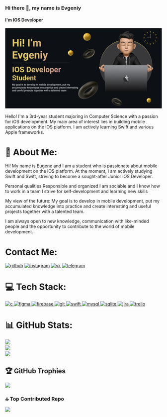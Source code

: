 ### Hi there 👋, my name is Evgeniy
#### I'm IOS Developer
![I'm IOS Developer](https://github.com/alpenovDcode/alpenovDcode/blob/main/Banner.png)

Hello! I'm a 3rd-year student majoring in Computer Science with a passion for iOS development. My main area of interest lies in building mobile applications on the iOS platform. I am actively learning Swift and various Apple frameworks.



# 💫 About Me:
Hi! My name is Eugene and I am a student who is passionate about mobile development on the iOS platform. At the moment, I am actively studying Swift and Swift, striving to become a sought-after Junior iOS Developer.

Personal qualities
Responsible and organized
I am sociable and I know how to work in a team
I strive for self-development and learning new skills

My view of the future:
My goal is to develop in mobile development, put my accumulated knowledge into practice and create interesting and useful projects together with a talented team.

I am always open to new knowledge, communication with like-minded people and the opportunity to contribute to the world of mobile development.

# Contact Me:
[<img src='https://cdn.jsdelivr.net/npm/simple-icons@3.0.1/icons/github.svg' alt='github' height='40'>](https://github.com/alpenovDcode)  [<img src='https://cdn.jsdelivr.net/npm/simple-icons@3.0.1/icons/instagram.svg' alt='instagram' height='40'>](https://www.instagram.com/https://www.instagram.com/still__in.love/)  [<img src='https://cdn.jsdelivr.net/npm/simple-icons@3.0.1/icons/vk.svg' alt='vk' height='40'>](https://vk.com/alpewa)  [<img src='https://cdn.jsdelivr.net/npm/simple-icons@3.0.1/icons/telegram.svg' alt='telegram' height='40'>](t.me/alpenov)  

# 💻 Tech Stack:
<p align="left">
  <a href="https://www.cprogramming.com/" target="_blank" rel="noreferrer">
    <img src="https://img.shields.io/badge/c-%2300599C.svg?style=for-the-badge&logo=c&logoColor=white" alt="c" width="60" height="60"/>
  </a>
  <a href="https://www.figma.com/" target="_blank" rel="noreferrer">
    <img src="https://img.shields.io/badge/figma-%23F24E1E.svg?style=for-the-badge&logo=figma&logoColor=white" alt="figma" width="60" height="60"/>
  </a>
  <a href="https://firebase.google.com/" target="_blank" rel="noreferrer">
    <img src="https://img.shields.io/badge/firebase-%23039BE5.svg?style=for-the-badge&logo=firebase" alt="firebase" width="60" height="60"/>
  </a>
  <a href="https://git-scm.com/" target="_blank" rel="noreferrer">
    <img src="https://www.vectorlogo.zone/logos/git-scm/git-scm-icon.svg" alt="git" width="60" height="60"/>
  </a>
  <a href="https://developer.apple.com/swift/" target="_blank" rel="noreferrer">
    <img src="https://img.shields.io/badge/swift-F54A2A?style=for-the-badge&logo=swift&logoColor=white" alt="swift" width="60" height="60"/>
  </a>
  <a href="https://www.mysql.com/" target="_blank" rel="noreferrer">
    <img src="https://img.shields.io/badge/mysql-%2300000f.svg?style=for-the-badge&logo=mysql&logoColor=white" alt="mysql" width="60" height="60"/>
  </a>
  <a href="https://www.sqlite.org" target="_blank" rel="noreferrer">
    <img src="https://img.shields.io/badge/sqlite-%2307405e.svg?style=for-the-badge&logo=sqlite&logoColor=white" alt="sqlite" width="60" height="60"/>
  </a>
  <a href="https://www.atlassian.com/software/jira" target="_blank" rel="noreferrer">
    <img src="https://img.shields.io/badge/jira-%230A0FFF.svg?style=for-the-badge&logo=jira&logoColor=white" alt="jira" width="60" height="60"/>
  </a>
  <a href="https://trello.com/" target="_blank" rel="noreferrer">
    <img src="https://img.shields.io/badge/Trello-%23026AA7.svg?style=for-the-badge&logo=Trello&logoColor=white" alt="trello" width="60" height="60"/>
  </a>
</p>




# 📊 GitHub Stats:
![](https://github-readme-stats.vercel.app/api?username=alpenovDcode&theme=gruvbox&hide_border=false&include_all_commits=true&count_private=true)<br/>
![](https://github-readme-streak-stats.herokuapp.com/?user=alpenovDcode&theme=gruvbox&hide_border=false)<br/>
![](https://github-readme-stats.vercel.app/api/top-langs/?username=alpenovDcode&theme=gruvbox&hide_border=false&include_all_commits=true&count_private=true&layout=compact)

## 🏆 GitHub Trophies
![](https://github-profile-trophy.vercel.app/?username=alpenovDcode&theme=dracula&no-frame=true&no-bg=false&margin-w=4)

### 🔝 Top Contributed Repo
![](https://github-contributor-stats.vercel.app/api?username=alpenovDcode&limit=5&theme=dracula&combine_all_yearly_contributions=true)


<!-- Proudly created with GPRM ( https://gprm.itsvg.in ) -->
